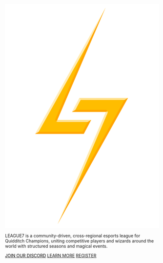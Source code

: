 

<a href=""><img src="images/L7/Main_3D.png" class="landing-logo" /></a>

<div class="landing-title"></div>

<div class="landing-subtitle"> </div>

<div class="landing-description">LEAGUE7 is a community-driven, cross-regional esports league for Quidditch Champions, uniting competitive players and wizards around the world with structured seasons and magical events.</div>


[<span style="color:black">JOIN OUR DISCORD</span>](https://discord.gg/Ph8GUq3veh)
[LEARN MORE](/?id=welcome-to-league7)
[REGISTER](/registration)